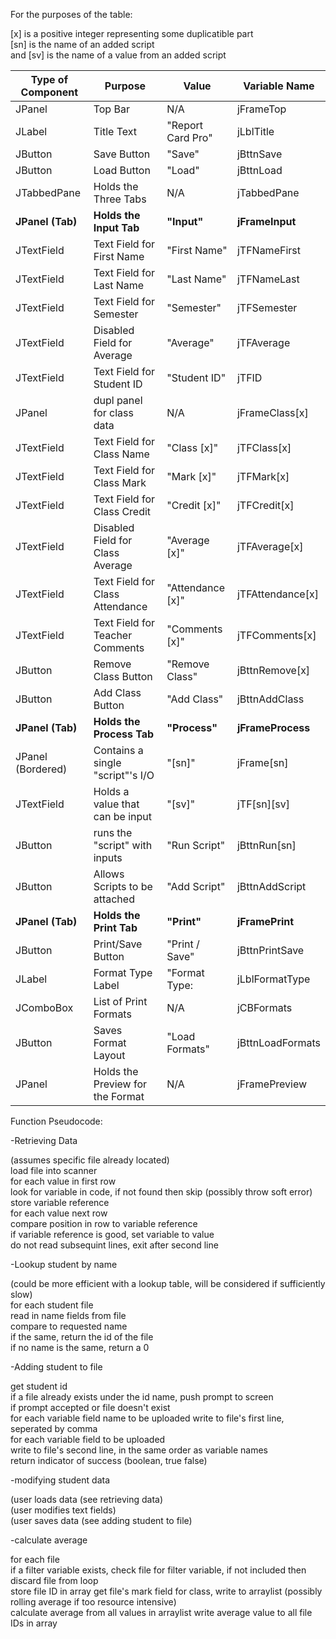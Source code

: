 For the purposes of the table:  

[x] is a positive integer representing some duplicatible part  
[sn] is the name of an added script  
and [sv] is the name of a value from an added script  

|Type of Component|Purpose                          |Value            |Variable Name    |
|-----------------|---------------------------------|-----------------|-----------------|
|JPanel           |Top Bar                          |N/A              |jFrameTop        |
|JLabel           |Title Text                       |"Report Card Pro"|jLblTitle        |
|JButton          |Save Button                      |"Save"           |jBttnSave        |
|JButton          |Load Button                      |"Load"           |jBttnLoad        |
|JTabbedPane      |Holds the Three Tabs             |N/A              |jTabbedPane      |
|**JPanel (Tab)** |**Holds the Input Tab**          |**"Input"**      |**jFrameInput**  |
|JTextField       |Text Field for First Name        |"First Name"     |jTFNameFirst     |
|JTextField       |Text Field for Last Name         |"Last Name"      |jTFNameLast      |
|JTextField       |Text Field for Semester          |"Semester"       |jTFSemester      |
|JTextField       |Disabled Field for Average       |"Average"        |jTFAverage       |
|JTextField       |Text Field for Student ID        |"Student ID"     |jTFID            |
|JPanel           |dupl panel for class data        |N/A              |jFrameClass[x]   |
|JTextField       |Text Field for Class Name        |"Class [x]"      |jTFClass[x]      |
|JTextField       |Text Field for Class Mark        |"Mark [x]"       |jTFMark[x]       |
|JTextField       |Text Field for Class Credit      |"Credit [x]"     |jTFCredit[x]     |
|JTextField       |Disabled Field for Class Average |"Average [x]"    |jTFAverage[x]    |
|JTextField       |Text Field for Class Attendance  |"Attendance [x]" |jTFAttendance[x] |
|JTextField       |Text Field for Teacher Comments  |"Comments [x]"   |jTFComments[x]   |
|JButton          |Remove Class Button              |"Remove Class"   |jBttnRemove[x]   |
|JButton          |Add Class Button                 |"Add Class"      |jBttnAddClass    |
|**JPanel (Tab)** |**Holds the Process Tab**        |**"Process"**    |**jFrameProcess**|
|JPanel (Bordered)|Contains a single "script"'s I/O |"[sn]"           |jFrame[sn]       |
|JTextField       |Holds a value that can be input  |"[sv]"           |jTF[sn][sv]      |
|JButton          |runs the "script" with inputs    |"Run Script"     |jBttnRun[sn]     |
|JButton          |Allows Scripts to be attached    |"Add Script"     |jBttnAddScript   |
|**JPanel (Tab)** |**Holds the Print Tab**          |**"Print"**      |**jFramePrint**  |
|JButton          |Print/Save Button                |"Print / Save"   |jBttnPrintSave   |
|JLabel           |Format Type Label                |"Format Type:    |jLblFormatType   |
|JComboBox        |List of Print Formats            |N/A              |jCBFormats       |
|JButton          |Saves Format Layout              |"Load Formats"   |jBttnLoadFormats |
|JPanel           |Holds the Preview for the Format |N/A              |jFramePreview    |


Function Pseudocode:    


-Retrieving Data    


(assumes specific file already located)  
load file into scanner  
for each value in first row  
  look for variable in code, if not found then skip (possibly throw soft error)  
  store variable reference  
for each value next row  
  compare position in row to variable reference  
  if variable reference is good, set variable to value  
do not read subsequint lines, exit after second line    

-Lookup student by name

(could be more efficient with a lookup table, will be considered if sufficiently slow)  
for each student file  
  read in name fields from file  
  compare to requested name  
  if the same, return the id of the file  
if no name is the same, return a 0  

-Adding student to file

get student id  
if a file already exists under the id name, push prompt to screen  
if prompt accepted or file doesn't exist  
  for each variable field name to be uploaded
    write to file's first line, seperated by comma  
  for each variable field to be uploaded  
    write to file's second line, in the same order as variable names  
return indicator of success (boolean, true false)  


-modifying student data

(user loads data (see retrieving data)  
(user modifies text fields)  
(user saves data (see adding student to file)  

-calculate average

for each file  
  if a filter variable exists, check file for filter variable, if not included then discard file from loop  
  store file ID in array
  get file's mark field for class, write to arraylist (possibly rolling average if too resource intensive)  
  calculate average from all values in arraylist
  write average value to all file IDs in array
